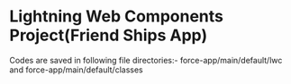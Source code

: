 # Lightning Web Components Project(Friend Ships App)
Codes are saved in following file directories:-
force-app/main/default/lwc and
force-app/main/default/classes

